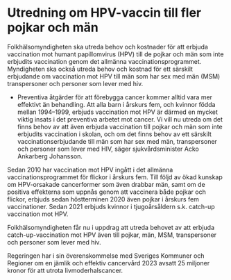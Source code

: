 # Utredning om HPV-vaccin till fler pojkar och män

Folkhälsomyndigheten ska utreda behov och kostnader för att erbjuda vaccination mot humant papillomvirus (HPV) till de pojkar och män som inte erbjudits vaccination genom det allmänna vaccinationsprogrammet. Myndigheten ska också utreda behov och kostnad för ett särskilt erbjudande om vaccination mot HPV till män som har sex med män (MSM) transpersoner och personer som lever med hiv.

- Preventiva åtgärder för att förebygga cancer kommer alltid vara mer effektivt än behandling. Att alla barn i årskurs fem, och kvinnor födda mellan 1994–1999, erbjuds vaccination mot HPV är därmed en mycket viktig insats i det preventiva arbetet mot cancer. Vi vill nu utreda om det finns behov av att även erbjuda vaccination till pojkar och män som inte erbjudits vaccination i skolan, och om det finns behov av ett särskilt vaccinationserbjudande till män som har sex med män, transpersoner och personer som lever med HIV, säger sjukvårdsminister Acko Ankarberg Johansson.

Sedan 2010 har vaccination mot HPV ingått i det allmänna vaccinationsprogrammet för flickor i årskurs fem. Till följd av ökad kunskap om HPV-orsakade cancerformer som även drabbar män, samt om de positiva effekterna som uppnås genom att vaccinera både pojkar och flickor, erbjuds sedan höstterminen 2020 även pojkar i årskurs fem vaccinationer. Sedan 2021 erbjuds kvinnor i tjugoårsåldern s.k. catch-up vaccination mot HPV.

Folkhälsomyndigheten får nu i uppdrag att utreda behovet av att erbjuda catch-up-vaccination mot HPV även till pojkar, män, MSM, transpersoner och personer som lever med hiv.

Regeringen har i sin överenskommelse med Sveriges Kommuner och Regioner om en jämlik och effektiv cancervård 2023 avsatt 25 miljoner kronor för att utrota livmoderhalscancer.
